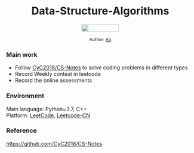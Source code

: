 <div align="center">
  <h1> Data-Structure-Algorithms </h1>
  <a class="header-badge" target="_blank" href="https://www.linkedin.com/in/aopeng055/">
  <img src="https://content.linkedin.com/content/dam/me/business/en-us/amp/brand-site/v2/bg/LI-Logo.svg.original.svg" height="20" width="100">
  </a>

<sub>Author:
<a href="https://www.linkedin.com/in/aopeng055/" target="_blank">Ao</a>
</div>
  
### Main work
- Follow [CyC2018/CS-Notes](https://github.com/CyC2018/CS-Notes) to solve coding problems in different types
- Record Weekly contest in leetcode
- Record the online assessments

  
  
### Environment
Main language: Python=3.7, C++ \
Platform: [LeetCode](https://leetcode.com/problemset/all/), [Leetcode-CN](https://leetcode-cn.com/problemset/all/)
    
### Reference
https://github.com/CyC2018/CS-Notes

